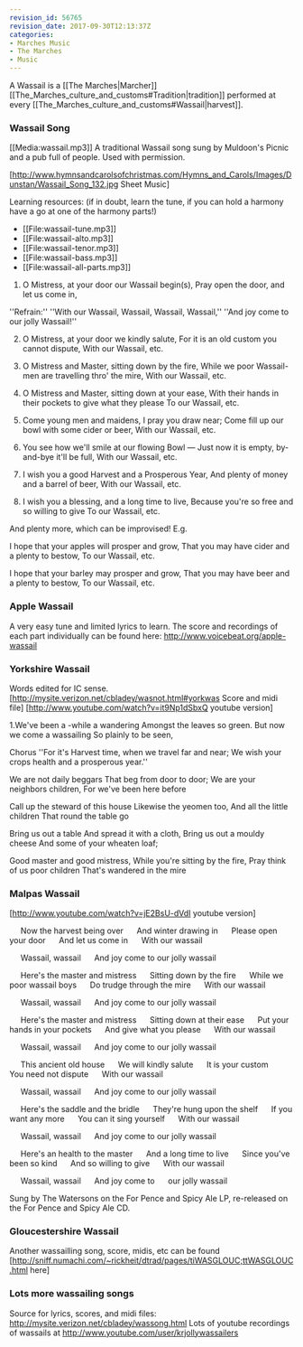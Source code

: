 ```yaml
---
revision_id: 56765
revision_date: 2017-09-30T12:13:37Z
categories:
- Marches Music
- The Marches
- Music
---
```



A Wassail is a [[The Marches|Marcher]] [[The_Marches_culture_and_customs#Tradition|tradition]] performed at every [[The_Marches_culture_and_customs#Wassail|harvest]].
### Wassail Song

[[Media:wassail.mp3]] A traditional Wassail song sung by Muldoon's Picnic and a pub full of people. Used with permission.

[http://www.hymnsandcarolsofchristmas.com/Hymns_and_Carols/Images/Dunstan/Wassail_Song_132.jpg Sheet Music]

Learning resources: (if in doubt, learn the tune, if you can hold a harmony have a go at one of the harmony parts!)
* [[File:wassail-tune.mp3]]
* [[File:wassail-alto.mp3]]
* [[File:wassail-tenor.mp3]]
* [[File:wassail-bass.mp3]]
* [[File:wassail-all-parts.mp3]]


1. O Mistress, at your door our Wassail begin(s), Pray open the door, and let us come in,

''Refrain:''
''With our Wassail, Wassail, Wassail, Wassail,''
''And joy come to our jolly Wassail!''

2. O Mistress, at your door we kindly salute, For it is an old custom you cannot dispute, With our Wassail, etc.

3. O Mistress and Master, sitting down by the fire, While we poor Wassail-men are travelling thro' the mire, With our Wassail, etc.

4. O Mistress and Master, sitting down at your ease, With their hands in their pockets to give what they please To our Wassail, etc.

5. Come young men and maidens, I pray you draw near; Come fill up our bowl with some cider or beer, With our Wassail, etc.

6. You see how we'll smile at our flowing Bowl — Just now it is empty, by-and-bye it'll be full, With our Wassail, etc.

7. I wish you a good Harvest and a Prosperous Year, And plenty of money and a barrel of beer, With our Wassail, etc.

8. I wish you a blessing, and a long time to live, Because you're so free and so willing to give To our Wassail, etc.


And plenty more, which can be improvised! E.g.


I hope that your apples will prosper and grow, That you may have cider and a plenty to bestow, To our Wassail, etc.

I hope that your barley may prosper and grow, That you may have beer and a plenty to bestow, To our Wassail, etc.


### Apple Wassail
A very easy tune and limited lyrics to learn. The score and recordings of each part individually can be found here: http://www.voicebeat.org/apple-wassail


### Yorkshire Wassail
Words edited for IC sense.
[http://mysite.verizon.net/cbladey/wasnot.html#yorkwas Score and midi file]
[http://www.youtube.com/watch?v=it9Np1dSbxQ youtube version]


1.We've been a -while a wandering 
Amongst the leaves so green. 
But now we come a wassailing 
So plainly to be seen,

Chorus
''For it's Harvest time, when we travel far and near; 
We wish your crops health and a prosperous year.''

We are not daily beggars 
That beg from door to door; 
We are your neighbors children, 
For we've been here before

Call up the steward of this house
Likewise the yeomen too, 
And all the little children 
That round the table go

Bring us out a table 
And spread it with a cloth, 
Bring us out a mouldy cheese 
And some of your wheaten loaf; 

Good master and good mistress, 
While you're sitting by the fire, 
Pray think of us poor children 
That's wandered in the mire


### Malpas Wassail
[http://www.youtube.com/watch?v=jE2BsU-dVdI youtube version]


     Now the harvest being over 
     And winter drawing in 
     Please open your door 
     And let us come in 
     With our wassail

     Wassail, wassail 
     And joy come to our jolly wassail

     Here's the master and mistress 
     Sitting down by the fire 
     While we poor wassail boys 
     Do trudge through the mire 
     With our wassail

     Wassail, wassail 
     And joy come to our jolly wassail

     Here's the master and mistress 
     Sitting down at their ease 
     Put your hands in your pockets 
     And give what you please 
     With our wassail

     Wassail, wassail 
     And joy come to our jolly wassail

     This ancient old house 
     We will kindly salute 
     It is your custom 
     You need not dispute 
     With our wassail

     Wassail, wassail 
     And joy come to our jolly wassail

     Here's the saddle and the bridle 
     They're hung upon the shelf 
     If you want any more 
     You can it sing yourself 
     With our wassail

     Wassail, wassail 
     And joy come to our jolly wassail

     Here's an health to the master 
     And a long time to live 
     Since you've been so kind 
     And so willing to give 
     With our wassail

     Wassail, wassail 
     And joy come to 
     our jolly wassail

Sung by The Watersons on the For Pence and Spicy Ale LP, re-released on the For Pence and Spicy Ale CD. 


### Gloucestershire Wassail
Another wassailling song, score, midis, etc can be found [http://sniff.numachi.com/~rickheit/dtrad/pages/tiWASGLOUC;ttWASGLOUC.html here]

### Lots more wassailing songs
Source for lyrics, scores, and midi files: http://mysite.verizon.net/cbladey/wassong.html
Lots of youtube recordings of wassails at http://www.youtube.com/user/krjollywassailers





